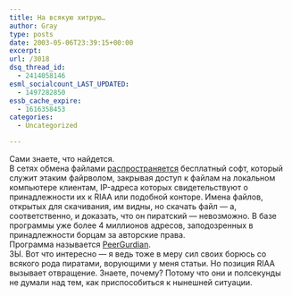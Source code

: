 ```yaml
---
title: На всякую хитрую…
author: Gray
type: posts
date: 2003-05-06T23:39:15+00:00
excerpt:
url: /3018
dsq_thread_id:
  - 2414058146
esml_socialcount_LAST_UPDATED:
  - 1497282850
essb_cache_expire:
  - 1616358453
categories:
  - Uncategorized

---
```








Сами знаете, что найдется.  
В сетях обмена файлами <a href="http://www.wired.com/news/digiwood/0,1412,58734,00.html" target="_blank">распространяется</a> бесплатный софт, который служит этаким файрволом, закрывая доступ к файлам на локальном компьютере клиентам, IP-адреса которых свидетельствуют о принадлежности их к RIAA или подобной конторе. Имена файлов, открытых для скачивания, им видны, но скачать файл &#8212; а, соответственно, и доказать, что он пиратский &#8212; невозможно. В базе программы уже более 4 миллионов адресов, заподозренных в принадлежности борцам за авторские права.  
Программа называется <a href="http://xs.tech.nu/" target="_blank">PeerGurdian</a>.  
ЗЫ. Вот что интересно &#8212; я ведь тоже в меру сил своих борюсь со всякого рода пиратами, ворующими у меня статьи. Но позиция RIAA вызывает отвращение. Знаете, почему? Потому что они и полсекунды не думали над тем, как приспособиться к нынешней ситуации.